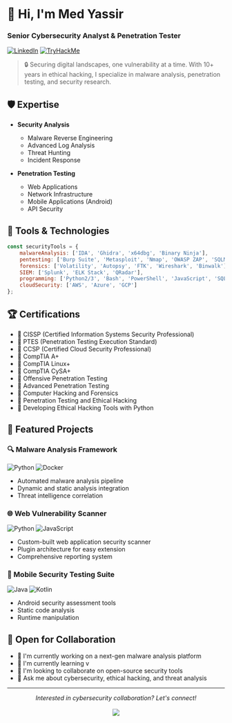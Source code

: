 # 👋 Hi, I'm Med Yassir
### Senior Cybersecurity Analyst & Penetration Tester

[![LinkedIn](https://img.shields.io/badge/LinkedIn-0077B5?style=for-the-badge&logo=linkedin&logoColor=white)](https://www.linkedin.com/in/mohamed-yassir-lazrak/)
[![TryHackMe](https://img.shields.io/badge/TryHackMe-1DA1F2?style=for-the-badge&logo=tryhackme&logoColor=white)](https://tryhackme.com/r/p/V1rusNo1r)

> 🔒 Securing digital landscapes, one vulnerability at a time. With 10+ years in ethical hacking, I specialize in malware analysis, penetration testing, and security research.

## 🛡️ Expertise

- **Security Analysis**
  - Malware Reverse Engineering
  - Advanced Log Analysis
  - Threat Hunting
  - Incident Response
  
- **Penetration Testing**
  - Web Applications
  - Network Infrastructure
  - Mobile Applications (Android)
  - API Security

## 🔧 Tools & Technologies

```javascript
const securityTools = {
    malwareAnalysis: ['IDA', 'Ghidra', 'x64dbg', 'Binary Ninja'],
    pentesting: ['Burp Suite', 'Metasploit', 'Nmap', 'OWASP ZAP', 'SQLMap', 'WPScan', 'JoomScan'],
    forensics: ['Volatility', 'Autopsy', 'FTK', 'Wireshark', 'Binwalk'],
    SIEM: ['Splunk', 'ELK Stack', 'QRadar'],
    programming: ['Python2/3', 'Bash', 'PowerShell', 'JavaScript', 'SQL', 'PHP'],
    cloudSecurity: ['AWS', 'Azure', 'GCP']
};
```

## 🏆 Certifications
- 🎯 CISSP (Certified Information Systems Security Professional)
- 🎯 PTES (Penetration Testing Execution Standard)
- 🎯 CCSP (Certified Cloud Security Professional)
- 🎯 CompTIA A+
- 🎯 CompTIA Linux+
- 🎯 CompTIA CySA+
- 🎯 Offensive Penetration Testing
- 🎯 Advanced Penetration Testing
- 🎯 Computer Hacking and Forensics
- 🎯 Penetration Testing and Ethical Hacking
- 🎯 Developing Ethical Hacking Tools with Python

## 🚀 Featured Projects

### 🔍 Malware Analysis Framework
![Python](https://img.shields.io/badge/Python-3776AB?style=flat&logo=python&logoColor=white)
![Docker](https://img.shields.io/badge/Docker-2496ED?style=flat&logo=docker&logoColor=white)
- Automated malware analysis pipeline
- Dynamic and static analysis integration
- Threat intelligence correlation

### 🌐 Web Vulnerability Scanner
![Python](https://img.shields.io/badge/Python-3776AB?style=flat&logo=python&logoColor=white)
![JavaScript](https://img.shields.io/badge/JavaScript-F7DF1E?style=flat&logo=javascript&logoColor=black)
- Custom-built web application security scanner
- Plugin architecture for easy extension
- Comprehensive reporting system

### 📱 Mobile Security Testing Suite
![Java](https://img.shields.io/badge/Java-ED8B00?style=flat&logo=java&logoColor=white)
![Kotlin](https://img.shields.io/badge/Kotlin-0095D5?style=flat&logo=kotlin&logoColor=white)
- Android security assessment tools
- Static code analysis
- Runtime manipulation

## 🤝 Open for Collaboration

- 🔭 I'm currently working on a next-gen malware analysis platform
- 🌱 I'm currently learning v
- 👯 I'm looking to collaborate on open-source security tools
- 💬 Ask me about cybersecurity, ethical hacking, and threat analysis

---

<p align="center">
  <i>Interested in cybersecurity collaboration? Let's connect!</i>
  <br><br>
  <a href="mailto:lazrak.yasser@gmail.com">
    <img src="https://img.shields.io/badge/Email-D14836?style=for-the-badge&logo=gmail&logoColor=white"/>
  </a>
</p>

